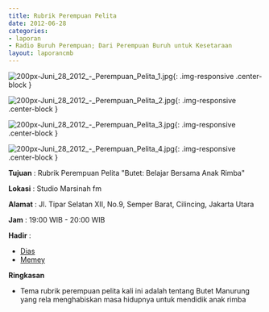 ```yaml
---
title: Rubrik Perempuan Pelita
date: 2012-06-28
categories:
- laporan
- Radio Buruh Perempuan; Dari Perempuan Buruh untuk Kesetaraan
layout: laporancmb
---
```



![200px-Juni_28_2012_-_Perempuan_Pelita_1.jpg](/uploads/200px-Juni_28_2012_-_Perempuan_Pelita_1.jpg){: .img-responsive .center-block }

![200px-Juni_28_2012_-_Perempuan_Pelita_2.jpg](/uploads/200px-Juni_28_2012_-_Perempuan_Pelita_2.jpg){: .img-responsive .center-block }

![200px-Juni_28_2012_-_Perempuan_Pelita_3.jpg](/uploads/200px-Juni_28_2012_-_Perempuan_Pelita_3.jpg){: .img-responsive .center-block }

![200px-Juni_28_2012_-_Perempuan_Pelita_4.jpg](/uploads/200px-Juni_28_2012_-_Perempuan_Pelita_4.jpg){: .img-responsive .center-block }


**Tujuan** : Rubrik Perempuan Pelita "Butet: Belajar Bersama Anak Rimba" 

**Lokasi** : Studio Marsinah fm 

**Alamat** : Jl. Tipar Selatan XII, No.9, Semper Barat, Cilincing, Jakarta Utara 

**Jam** : 19:00 WIB - 20:00 WIB 

**Hadir** :
* [Dias](http://wiki.ciptamedia.org/wiki/Dias)
* [Memey](http://wiki.ciptamedia.org/wiki/Memey)

**Ringkasan**  
* Tema rubrik perempuan pelita kali ini adalah tentang Butet Manurung yang rela menghabiskan masa hidupnya untuk mendidik anak rimba
